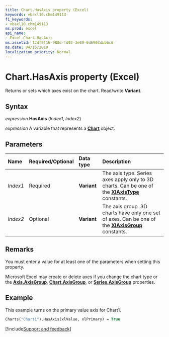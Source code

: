 ```yaml
---
title: Chart.HasAxis property (Excel)
keywords: vbaxl10.chm149113
f1_keywords:
- vbaxl10.chm149113
ms.prod: excel
api_name:
- Excel.Chart.HasAxis
ms.assetid: f2df9f16-980d-fd02-3e09-6d6903dbb6c6
ms.date: 04/16/2019
localization_priority: Normal
---
```



# Chart.HasAxis property (Excel)

Returns or sets which axes exist on the chart. Read/write **Variant**.


## Syntax

_expression_.**HasAxis** (_Index1_, _Index2_)

_expression_ A variable that represents a **[Chart](Excel.Chart(object).md)** object.


## Parameters

|Name|Required/Optional|Data type|Description|
|:-----|:-----|:-----|:-----|
| _Index1_|Required| **Variant**|The axis type. Series axes apply only to 3D charts. Can be one of the **[XlAxisType](Excel.XlAxisType.md)** constants.|
| _Index2_|Optional| **Variant**|The axis group. 3D charts have only one set of axes. Can be one of the **[XlAxisGroup](Excel.XlAxisGroup.md)** constants.|

## Remarks

You must enter a value for at least one of the parameters when setting this property.

Microsoft Excel may create or delete axes if you change the chart type or the **[Axis.AxisGroup](Excel.Axis.AxisGroup.md)**, **[Chart.AxisGroup](Excel.ChartGroup.AxisGroup.md)**, or **[Series.AxisGroup](Excel.Series.AxisGroup.md)** properties.


## Example

This example turns on the primary value axis for Chart1.

```vb
Charts("Chart1").HasAxis(xlValue, xlPrimary) = True

```




[!include[Support and feedback](~/includes/feedback-boilerplate.md)]